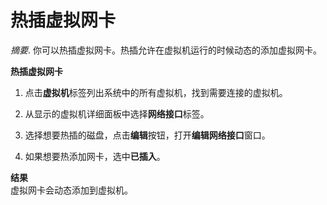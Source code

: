 # 热插虚拟网卡

*摘要*.
你可以热插虚拟网卡。热插允许在虚拟机运行的时候动态的添加虚拟网卡。


**热插虚拟网卡**

1. 点击**虚拟机**标签列出系统中的所有虚拟机，找到需要连接的虚拟机。

2. 从显示的虚拟机详细面板中选择**网络接口**标签。

3. 选择想要热插的磁盘，点击**编辑**按钮，打开**编辑网络接口**窗口。

4. 如果想要热添加网卡，选中**已插入**。

**结果**<br/>
虚拟网卡会动态添加到虚拟机。
